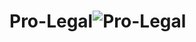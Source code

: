 # Pro-Legal![Pro-Legal](https://github.com/RajshreeRajoliya/Pro-Legal/assets/113670900/cee07ae4-f79f-4c15-b1cf-ae9cbdec23a0)
